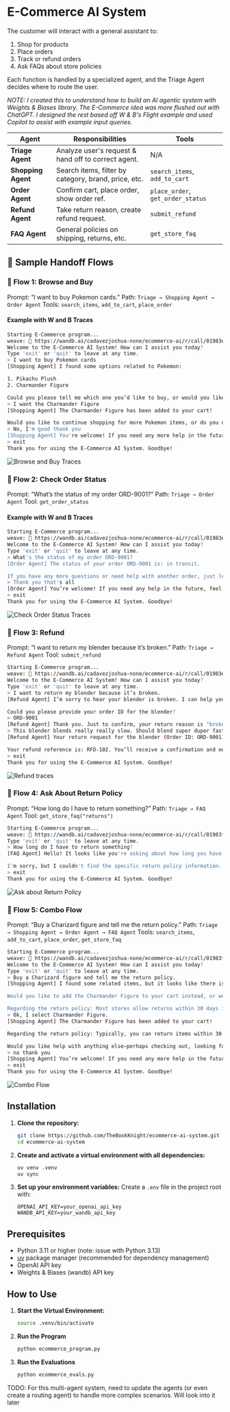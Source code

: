 # E-Commerce AI System

The customer will interact with a general assistant to:

1. Shop for products
2. Place orders
3. Track or refund orders
4. Ask FAQs about store policies

Each function is handled by a specialized agent, and the Triage Agent decides where to route the user.

*NOTE: I created this to understand how to build an AI agentic system with Weights & Biases library. The E-Commerce idea was more flushed out with ChatGPT. I designed the rest based off W & B's Flight example and used Copilot to assist with example input queries.*

| Agent              | Responsibilities                                     | Tools                             |
| ------------------ | ---------------------------------------------------- | --------------------------------- |
| **Triage Agent**   | Analyze user's request & hand off to correct agent.  | N/A                               |
| **Shopping Agent** | Search items, filter by category, brand, price, etc. | `search_items`, `add_to_cart`     |
| **Order Agent**    | Confirm cart, place order, show order ref.           | `place_order`, `get_order_status` |
| **Refund Agent**   | Take return reason, create refund request.           | `submit_refund`                   |
| **FAQ Agent**      | General policies on shipping, returns, etc.          | `get_store_faq`                   |

## 🔁 Sample Handoff Flows
### 🔹 Flow 1: Browse and Buy
Prompt: “I want to buy Pokemon cards.”
Path: `Triage → Shopping Agent → Order Agent`
Tools: `search_items`, `add_to_cart`, `place_order`

#### Example with W and B Traces

```bash
Starting E-Commerce program...
weave: 🍩 https://wandb.ai/cadavezjoshua-none/ecommerce-ai/r/call/01983ef0-b466-7079-ad72-121b8fced8f5
Welcome to the E-Commerce AI System! How can I assist you today?
Type 'exit' or 'quit' to leave at any time.
> I want to buy Pokemon cards
[Shopping Agent] I found some options related to Pokemon:

1. Pikachu Plush
2. Charmander Figure

Could you please tell me which one you’d like to buy, or would you like to see more options specifically for Pokemon trading cards?
> I want the Charmander Figure
[Shopping Agent] The Charmander Figure has been added to your cart!

Would you like to continue shopping for more Pokemon items, or do you need any further assistance with your purchase?
> No, I'm good thank you
[Shopping Agent] You're welcome! If you need any more help in the future, just let me know. Have a great day and enjoy your Charmander Figure!
> exit
Thank you for using the E-Commerce AI System. Goodbye!
```
![Browse and Buy Traces](screenshots/Flow-1.png)

### 🔹 Flow 2: Check Order Status
Prompt: “What’s the status of my order ORD-9001?”
Path: `Triage → Order Agent`
Tool: `get_order_status`

#### Example with W and B Traces
```bash
Starting E-Commerce program...
weave: 🍩 https://wandb.ai/cadavezjoshua-none/ecommerce-ai/r/call/01983ef7-412f-7da4-b453-bc71727f8107
Welcome to the E-Commerce AI System! How can I assist you today?
Type 'exit' or 'quit' to leave at any time.
> What's the status of my order ORD-9001?
[Order Agent] The status of your order ORD-9001 is: in transit.

If you have any more questions or need help with another order, just let me know!
> Thank you that's all
[Order Agent] You’re welcome! If you need any help in the future, feel free to reach out. Have a great day! 😊
> exit
Thank you for using the E-Commerce AI System. Goodbye!
```

![Check Order Status Traces](screenshots/Flow-2.png)

### 🔹 Flow 3: Refund
Prompt: “I want to return my blender because it’s broken.”
Path: `Triage → Refund Agent`
Tool: `submit_refund`

```bash
Starting E-Commerce program...
weave: 🍩 https://wandb.ai/cadavezjoshua-none/ecommerce-ai/r/call/01983efb-27d8-7d78-9c2b-4e7788a6b69c
Welcome to the E-Commerce AI System! How can I assist you today?
Type 'exit' or 'quit' to leave at any time.
> I want to return my blender because it’s broken.
[Refund Agent] I’m sorry to hear your blender is broken. I can help you with your return.

Could you please provide your order ID for the blender?
> ORD-9001
[Refund Agent] Thank you. Just to confirm, your return reason is "broken." Is that correct, or would you like to add any more details about the issue?
> This blender blends really really slow. Should blend super duper fast!
[Refund Agent] Your return request for the blender (Order ID: ORD-9001) has been submitted because it blends very slowly and should blend much faster.

Your refund reference is: RFD-102. You’ll receive a confirmation and next steps shortly. If you need further assistance, just let me know!
> exit
Thank you for using the E-Commerce AI System. Goodbye!
```

![Refund traces](screenshots/Flow-3.png)

### 🔹 Flow 4: Ask About Return Policy
Prompt: “How long do I have to return something?”
Path: `Triage → FAQ Agent`
Tool: `get_store_faq("returns")`

```bash
Starting E-Commerce program...
weave: 🍩 https://wandb.ai/cadavezjoshua-none/ecommerce-ai/r/call/01983f00-9084-7772-bcd1-c519501c5c3b
Type 'exit' or 'quit' to leave at any time.
> How long do I have to return something?
[FAQ Agent] Hello! It looks like you're asking about how long you have to return something.

I'm sorry, but I couldn't find the specific return policy information. Would you like help with something else, or is there another question about returns you have in mind? If you know which store or website you're asking about, please let me know and I’ll try to help further!
> exit
Thank you for using the E-Commerce AI System. Goodbye!
```

![Ask about Return Policy](screenshots/Flow-4.png)

### 🔹 Flow 5: Combo Flow
Prompt: “Buy a Charizard figure and tell me the return policy.”
Path: `Triage → Shopping Agent → Order Agent → FAQ Agent`
Tools: `search_items`, `add_to_cart`, `place_order`, `get_store_faq`

```bash
Starting E-Commerce program...
weave: 🍩 https://wandb.ai/cadavezjoshua-none/ecommerce-ai/r/call/01983f02-5d53-798a-b65a-fb6f84c5c9ff
Welcome to the E-Commerce AI System! How can I assist you today?
Type 'exit' or 'quit' to leave at any time.
> Buy a Charizard figure and tell me the return policy.                                     
[Shopping Agent] I found some related items, but it looks like there isn't an exact match for a Charizard figure right now. The closest option available is a "Charmander Figure."

Would you like to add the Charmander Figure to your cart instead, or would you prefer to search for something else?

Regarding the return policy: Most stores allow returns within 30 days if the item is unused and in its original packaging, but I can provide specific details once you select your item. Let me know how you'd like to proceed!
> Ok, I select Charmander Figure.
[Shopping Agent] The Charmander Figure has been added to your cart!

Regarding the return policy: Typically, you can return items within 30 days as long as they are unused and in their original packaging. If you need more detailed information or have specific questions about returns, let me know!

Would you like help with anything else—perhaps checking out, looking for another item, or more details on the return process?
> no thank you
[Shopping Agent] You’re welcome! If you need any more help in the future, just let me know. Have a great day and enjoy your Charmander Figure!
> exit
Thank you for using the E-Commerce AI System. Goodbye!
```

![Combo Flow](screenshots/Flow-5.png)

## Installation

1. **Clone the repository:**
    ```bash
    git clone https://github.com/TheBookKnight/ecommerce-ai-system.git
    cd ecommerce-ai-system
    ```

2. **Create and activate a virtual environment with all dependencies:**
    ```bash
    uv venv .venv
    uv sync
    ```

3. **Set up your environment variables:**
    Create a `.env` file in the project root with:
    ```env
    OPENAI_API_KEY=your_openai_api_key
    WANDB_API_KEY=your_wandb_api_key
    ```

## Prerequisites

- Python 3.11 or higher (note: issue with Python 3.13)
- [uv](https://github.com/astral-sh/uv) package manager (recommended for dependency management)
- OpenAI API key
- Weights & Biases (wandb) API key

## How to Use

1. **Start the Virtual Environment:**
    ```bash
    source .venv/bin/activate
    ```

2. **Run the Program**
    ```bash
    python ecommerce_program.py
    ```

3. **Run the Evaluations**
    ```bash
    python ecommerce_evals.py
    ```

TODO: For this multi-agent system, need to update the agents (or even create a routing agent) to handle more complex scenarios. Will look into it later